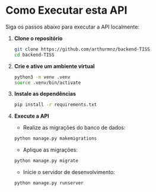 # Como Executar esta API

Siga os passos abaixo para executar a API localmente:

1. **Clone o repositório**
    ```bash
    git clone https://github.com/arthurmnz/backend-TISS
    cd backend-TISS
    ```

2. **Crie e ative um ambiente virtual**
    ```bash
    python3 -m venv .venv
    source .venv/bin/activate
    ```

3. **Instale as dependências**
    ```bash
    pip install -r requirements.txt
    ```

4. **Execute a API**

    - Realize as migrações do banco de dados:
    ```bash
    python manage.py makemigrations
    ```

    - Aplique as migrações:
    ```bash
    python manage.py migrate
    ```

    - Inicie o servidor de desenvolvimento:
    ```bash
    python manage.py runserver
    ```
